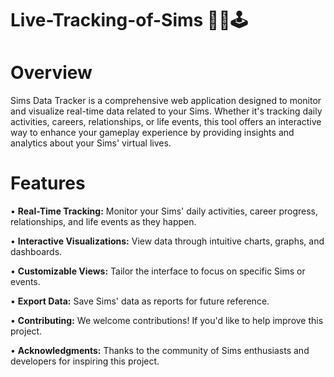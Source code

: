 # Live-Tracking-of-Sims 📍👾🕹️
# Overview
Sims Data Tracker is a comprehensive web application designed to monitor and visualize real-time data related to your Sims. Whether it's tracking daily activities, careers, relationships, or life events, this tool offers an interactive way to enhance your gameplay experience by providing insights and analytics about your Sims' virtual lives.

# Features

• **Real-Time Tracking:** Monitor your Sims' daily activities, career progress, relationships, and life events as they happen.

• **Interactive Visualizations:** View data through intuitive charts, graphs, and dashboards.

• **Customizable Views:** Tailor the interface to focus on specific Sims or events.

• **Export Data:** Save Sims' data as reports for future reference.

• **Contributing:**
We welcome contributions! If you'd like to help improve this project.

• **Acknowledgments:**
Thanks to the community of Sims enthusiasts and developers for inspiring this project.



